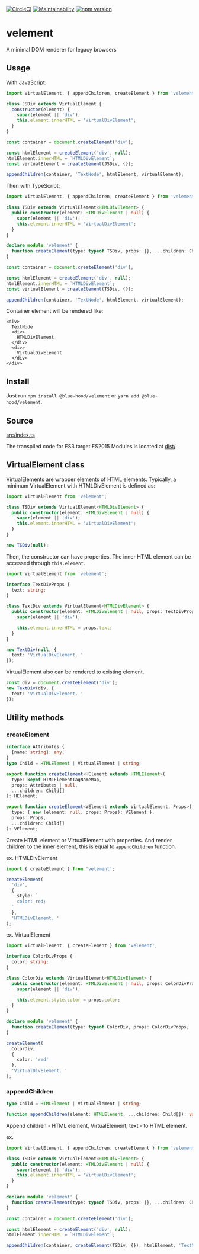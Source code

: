 [![CircleCI](https://circleci.com/gh/blue-hood/velement.svg?style=svg)](https://circleci.com/gh/blue-hood/velement)
[![Maintainability](https://api.codeclimate.com/v1/badges/60e3d09a3df359d52606/maintainability)](https://codeclimate.com/github/blue-hood/velement/maintainability)
[![npm version](https://badge.fury.io/js/%40blue-hood%2Fvelement.svg)](https://badge.fury.io/js/%40blue-hood%2Fvelement)

# velement

A minimal DOM renderer for legacy browsers

## Usage

With JavaScript:

```js
import VirtualElement, { appendChildren, createElement } from 'velement';

class JSDiv extends VirtualElement {
  constructor(element) {
    super(element || 'div');
    this.element.innerHTML = 'VirtualDivElement';
  }
}

const container = document.createElement('div');

const htmlElement = createElement('div', null);
htmlElement.innerHTML = `HTMLDivElement`;
const virtualElement = createElement(JSDiv, {});

appendChildren(container, 'TextNode', htmlElement, virtualElement);
```

Then with TypeScript:

```ts
import VirtualElement, { appendChildren, createElement } from 'velement';

class TSDiv extends VirtualElement<HTMLDivElement> {
  public constructor(element: HTMLDivElement | null) {
    super(element || 'div');
    this.element.innerHTML = 'VirtualDivElement';
  }
}

declare module 'velement' {
  function createElement(type: typeof TSDiv, props: {}, ...children: Child[]): TSDiv;
}

const container = document.createElement('div');

const htmlElement = createElement('div', null);
htmlElement.innerHTML = `HTMLDivElement`;
const virtualElement = createElement(TSDiv, {});

appendChildren(container, 'TextNode', htmlElement, virtualElement);
```

Container element will be rendered like:

```
<div>
  TextNode
  <div>
    HTMLDivElement
  </div>
  <div>
    VirtualDivElement
  </div>
</div>
```

## Install

Just run `npm install @blue-hood/velement` or `yarn add @blue-hood/velement`.

## Source

[src/index.ts](https://github.com/blue-hood/velement/blob/master/src/index.ts)

The transpiled code for ES3 target ES2015 Modules is located at [dist/](https://github.com/blue-hood/velement/tree/master/dist).

## VirtualElement class

VirtualElements are wrapper elements of HTML elements.
Typically, a minimum VirtualElement with HTMLDivElement is defined as:

```ts
import VirtualElement from 'velement';

class TSDiv extends VirtualElement<HTMLDivElement> {
  public constructor(element: HTMLDivElement | null) {
    super(element || 'div');
    this.element.innerHTML = 'VirtualDivElement';
  }
}

new TSDiv(null);
```

Then, the constructor can have properties.
The inner HTML element can be accessed through `this.element`.

```ts
import VirtualElement from 'velement';

interface TextDivProps {
  text: string;
}

class TextDiv extends VirtualElement<HTMLDivElement> {
  public constructor(element: HTMLDivElement | null, props: TextDivProps) {
    super(element || 'div');

    this.element.innerHTML = props.text;
  }
}

new TextDiv(null, {
  text: 'VirtualDivElement. '
});
```

VirtualElement also can be rendered to existing element.

```ts
const div = document.createElement('div');
new TextDiv(div, {
  text: 'VirtualDivElement. '
});
```

## Utility methods

### createElement

```ts
interface Attributes {
  [name: string]: any;
}
type Child = HTMLElement | VirtualElement | string;

export function createElement<HElement extends HTMLElement>(
  type: keyof HTMLElementTagNameMap,
  props: Attributes | null,
  ...children: Child[]
): HElement;

export function createElement<VElement extends VirtualElement, Props>(
  type: { new (element: null, props: Props): VElement },
  props: Props,
  ...children: Child[]
): VElement;
```

Create HTML element or VirtualElement with properties.
And render children to the inner element, this is equal to `appendChildren` function.

ex. HTMLDivElement

```ts
import { createElement } from 'velement';

createElement(
  'div',
  {
    style: `
    color: red;
  `
  },
  'HTMLDivElement. '
);
```

ex. VirtualElement

```ts
import VirtualElement, { createElement } from 'velement';

interface ColorDivProps {
  color: string;
}

class ColorDiv extends VirtualElement<HTMLDivElement> {
  public constructor(element: HTMLDivElement | null, props: ColorDivProps) {
    super(element || 'div');

    this.element.style.color = props.color;
  }
}

declare module 'velement' {
  function createElement(type: typeof ColorDiv, props: ColorDivProps, ...children: Child[]): ColorDiv;
}

createElement(
  ColorDiv,
  {
    color: 'red'
  },
  'VirtualDivElement. '
);
```

### appendChildren

```ts
type Child = HTMLElement | VirtualElement | string;

function appendChildren(element: HTMLElement, ...children: Child[]): void;
```

Append children - HTML element, VirtualElement, text - to HTML element.

ex.

```ts
import VirtualElement, { appendChildren, createElement } from 'velement';

class TSDiv extends VirtualElement<HTMLDivElement> {
  public constructor(element: HTMLDivElement | null) {
    super(element || 'div');
    this.element.innerHTML = 'VirtualDivElement';
  }
}

declare module 'velement' {
  function createElement(type: typeof TSDiv, props: {}, ...children: Child[]): TSDiv;
}

const container = document.createElement('div');

const htmlElement = createElement('div', null);
htmlElement.innerHTML = `HTMLDivElement`;

appendChildren(container, createElement(TSDiv, {}), htmlElement, 'TextNode. ');
```
